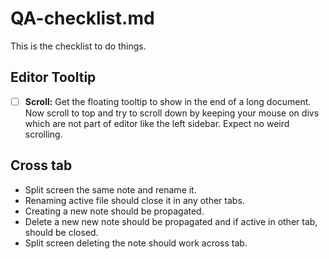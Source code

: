 # QA-checklist.md

This is the checklist to do things.

## Editor Tooltip

- [ ] **Scroll:** Get the floating tooltip to show in the end of a long document. Now scroll to top and try to scroll down by keeping your mouse on divs which are not part of editor like the left sidebar. Expect no weird scrolling.


## Cross tab

- Split screen the same note and rename it.
- Renaming active file should close it in any other tabs.
- Creating a new note should be propagated.
- Delete a new new note should be propagated and if active in other tab, should be closed.
- Split screen deleting the note should work across tab.